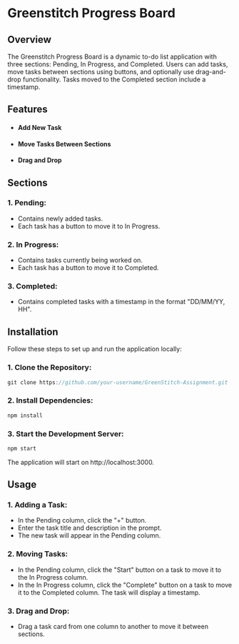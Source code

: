 # Greenstitch Progress Board

## Overview

The Greenstitch Progress Board is a dynamic to-do list application with three sections: Pending, In Progress, and Completed. Users can add tasks, move tasks between sections using buttons, and optionally use drag-and-drop functionality. Tasks moved to the Completed section include a timestamp.

## Features

- #### Add New Task
* #### Move Tasks Between Sections
* #### Drag and Drop

## Sections
### 1. Pending:
- Contains newly added tasks.
- Each task has a button to move it to In Progress.

### 2. In Progress:
- Contains tasks currently being worked on.
- Each task has a button to move it to Completed.

### 3. Completed:
- Contains completed tasks with a timestamp in the format "DD/MM/YY, HH".

## Installation
Follow these steps to set up and run the application locally:

### 1. Clone the Repository:
```js
git clone https://github.com/your-username/GreenStitch-Assignment.git
```

### 2. Install Dependencies:
```js
npm install
```

### 3. Start the Development Server:
```js
npm start
```

The application will start on http://localhost:3000.

## Usage
### 1. Adding a Task:
- In the Pending column, click the "+" button.
- Enter the task title and description in the prompt.
- The new task will appear in the Pending column.

### 2. Moving Tasks:
- In the Pending column, click the "Start" button on a task to move it to the In Progress column.
- In the In Progress column, click the "Complete" button on a task to move it to the Completed column. The task will display a timestamp.

### 3. Drag and Drop:
- Drag a task card from one column to another to move it between sections.
